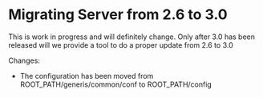 <!--
author:
    - 'Joel Bout'
created_at: '2014-08-19 14:26:10'
updated_at: '2014-08-19 14:26:10'
tags:
    - 'TAO 3 0'
-->

Migrating Server from 2.6 to 3.0
================================

This is work in progress and will definitely change. Only after 3.0 has been released will we provide a tool to do a proper update from 2.6 to 3.0

Changes:

-   The configuration has been moved from ROOT\_PATH/generis/common/conf to ROOT\_PATH/config


